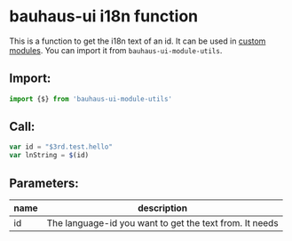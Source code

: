 
# bauhaus-ui i18n function

This is a function to get the i18n text of an id. It can be used in [custom modules](CreateCustomModule.md). You can import it from `bauhaus-ui-module-utils`.

## Import:
```js
import {$} from 'bauhaus-ui-module-utils'
```

## Call:

```js
var id = "$3rd.test.hello"
var lnString = $(id)
```

## Parameters:

name | description
--- | ---
id | The language-id you want to get the text from. It needs
